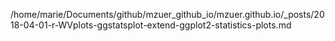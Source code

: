/home/marie/Documents/github/mzuer_github_io/mzuer.github.io/_posts/2018-04-01-r-WVplots-ggstatsplot-extend-ggplot2-statistics-plots.md